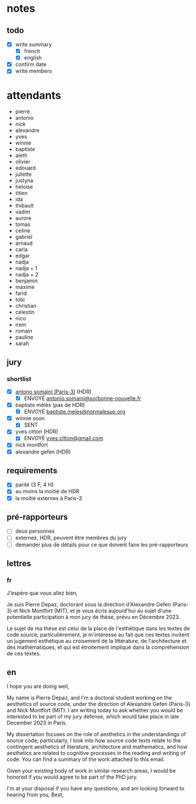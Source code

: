 # notes

## todo

- [x] write summary
  - [x] french
  - [x] english
- [x] confirm date
- [x] write members

# attendants

- pierre
- antonio
- nick
- alexandre
- yves
- winnie
- baptiste
- aleth
- olivier
- edouard
- juliette
- justyna
- heloise
- titien
- ida
- thibault
- vadim
- aurore
- tomas
- celine
- gabriel
- arnaud
- carla
- edgar
- nadja
- nadja + 1
- nadja + 2
- benjamin
- maxime
- farid
- tobi
- christian
- celestin
- nico
- irem
- romain
- pauline
- sarah

## jury

### shortlist
-  [x] [antono somaini (Paris-3)](http://www.univ-paris3.fr/m-somaini-antonio-176677.kjsp) (HDR)
   -  [x] ENVOYÉ antonio.somaini@sorbonne-nouvelle.fr
-  [x] baptiste mélès (pas de HDR)
   -  [x] ENVOYÉ baptiste.meles@normalesup.org
-  [x] winnie soon 
   -  [x] SENT
-  [x] yves citton (HDR)
   -  [x] ENVOYÉ yves.citton@gmail.com
-  [x] nick montfort
-  [x] alexandre gefen (HDR)

## requirements
- [x] parité (3 F, 4 H)
- [x] au moins la moitié de HDR
- [x] la moitié externes à Paris-3

## pré-rapporteurs

- [ ] deux personnes
- [ ] externes, HDR, peuvent être membres du jury
- [ ] demander plus de détails pour ce que doivent faire les pré-rapporteurs

## lettres

### fr

J'espère que vous allez bien,

Je suis Pierre Depaz, doctorant sous la direction d'Alexandre Gefen (Paris-3) et Nick Montfort (MIT), et je vous écris aujourd'hui au sujet d'une potentielle participation à mon jury de thèse, prévu en Décembre 2023.

Le sujet de ma thèse est celui de la place de l'esthétique dans les textes de code source; particulièrement, je m'intéresse au fait que ces textes invitent un jugement esthétique au croisement de la littérature, de l'architecture et des mathématiques, et qui est étroitement impliqué dans la compréhension de ces textes.

## en

I hope you are doing well,

My name is Pierre Depaz, and I'm a doctoral student working on the aesthetics of source code, under the direction of Alexandre Gefen (Paris-3) and Nick Montfort (MIT). I am writing today to ask whether you would be interested to be part of my jury defense, which would take place in late December 2023 in Paris.

My dissertation focuses on the role of aesthetics in the understandings of source code; particularly, I look into how source code texts relate to the contingent aesthetics of literature, architecture and mathematics, and how aesthetics are related to cognitive processes in the reading and writing of code. You can find a summary of the work attached to this email.

Given your existing body of work in similar research areas, I would be honored if you would agree to be part of the PhD jury.

I'm at your disposal if you have any questions, and am looking forward to hearing from you,
Best,
